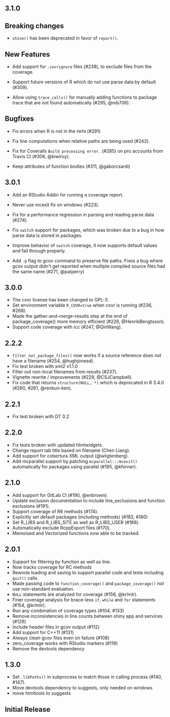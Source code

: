 ## 3.1.0 ##

## Breaking changes

* `shine()` has been deprecated in favor of `report()`.

## New Features

* Add support for `.covrignore` files (#238), to exclude files from the coverage.

* Support future versions of R which do not use parse data by default (#309).

* Allow using `trace_calls()` for manually adding functions to package trace
  that are not found automatically (#295, @mb706).

## Bugfixes

* Fix errors when R is not in the `PATH` (#291)

* Fix line computations when relative paths are being used (#242).

* Fix for Coveralls `Build processing error.` (#285) on pro accounts from
  Travis CI (#306, @kiwiroy).

* Keep attributes of function bodies (#311, @gaborcsardi)

## 3.0.1 ##
* Add an RStudio Addin for running a coverage report.

* Never use mcexit fix on windows (#223).

* Fix for a performance regression in parsing and reading parse data (#274).

* Fix `switch` support for packages, which was broken due to a bug in
  how parse data is stored in packages.

* Improve behavior of `switch` coverage, it now supports default values and
  fall through properly.

* Add `-p` flag to gcov command to preserve file paths. Fixes a bug where
  gcov output didn't get reported when multiple compiled source files had
  the same name (#271, @patperry)

## 3.0.0 ##
* The covr license has been changed to GPL-3.
* Set environment variable `R_COVR=true` when covr is running (#236, #268).
* Made the gather-and-merge-results step at the end of package_coverage() more memory efficient (#226, @HenrikBengtsson).
* Support code coverage with icc (#247, @QinWang).

## 2.2.2 ##
* `filter_not_package_files()` now works if a source reference does not have a filename (#254, @hughjonesd).
* Fix test broken with xml2 v1.1.0
* Filter out non-local filenames from results (#237).
* Vignette rewrite / improvements (#229, @CSJCampbell).
* Fix code that returns `structure(NULL, *)` which is deprecated in R 3.4.0 (#260, #261, @renkun-ken).

## 2.2.1 ##
* Fix test broken with DT 0.2

## 2.2.0 ##
* Fix tests broken with updated htmlwidgets
* Change report tab title based on filename (Chen Liang).
* Add support for cobertura XML output (@wligtenberg).
* Add mcparallel support by patching `mcparallel:::mcexit()`
  automatically for packages using parallel (#195, @kforner).

## 2.1.0 ##
* Add support for GitLab CI (#190, @enbrown).
* Update exclusion documentation to include line_exclusions and function
  exclusions (#191).
* Support coverage of R6 methods (#174).
* Explicitly set default packages (including methods) (#183, #180)
* Set R_LIBS and R_LIBS_SITE as well as R_LIBS_USER (#188).
* Automatically exclude RcppExport files (#170).
* Memoised and Vectorized functions now able to be tracked.

## 2.0.1 ##
* Support for filtering by function as well as line.
* Now tracks coverage for RC methods
* Rewrote loading and saving to support parallel code and tests including
  `quit()` calls.
* Made passing code to `function_coverage()` and `package_coverage()` _not_ use
  non-standard evaluation.
* `NULL` statements are analyzed for coverage (#156, @krlmlr).
* Finer coverage analysis for brace-less `if`, `while` and `for` statements (#154, @krlmlr).
* Run any combination of coverage types (#104, #133)
* Remove inconsistencies in line counts between shiny app and services (#129)
* Include header files in gcov output (#112)
* Add support for C++11 (#131)
* Always clean gcov files even on failure (#108)
* zero_coverage works with RStudio markers (#119)
* Remove the devtools dependency

## 1.3.0 ##
* Set `.libPaths()` in subprocess to match those in calling process (#140, #147).
* Move devtools dependency to suggests, only needed on windows
* move htmltools to suggests

## Initial Release ##
